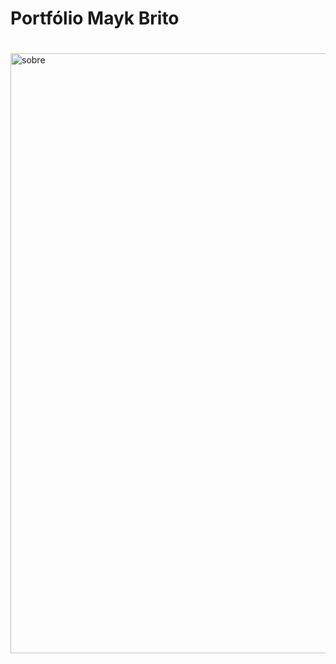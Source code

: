  # Portfólio Mayk Brito

# #
<img width="960" alt="sobre" src="https://user-images.githubusercontent.com/26737849/85080410-78091900-b19f-11ea-8e05-4af970831a5e.PNG">
